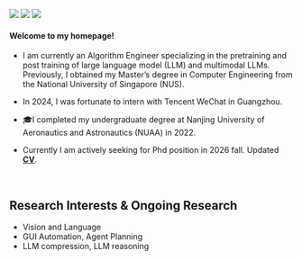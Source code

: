 [![](https://img.shields.io/badge/github-blue?logo=github)](https://github.com/frank6200db)    [![](https://img.shields.io/badge/Google_Scholar-blue?logo=google-scholar)]("https://scholar.google.com/citations?user=PcnkW94AAAAJ&hl=en")     [![](https://img.shields.io/badge/Email-red?logo=gmail&logoColor=white)](qinchen.wu62@gmail.com)

#### Welcome to my homepage! 
- I am currently an Algorithm Engineer specializing in the pretraining and post training of large language model (LLM) and multimodal LLMs. Previously, I obtained my Master’s degree in Computer Engineering from the National University of Singapore (NUS).
- In 2024, I was fortunate to intern with Tencent WeChat in Guangzhou.
- 🎓I completed my undergraduate degree at Nanjing University of Aeronautics and Astronautics (NUAA) in 2022. 

- Currently I am actively seeking for Phd position in 2026 fall. Updated [**CV**](static/assets/qinchen_wu_cv.pdf).



<br>

## Research Interests & Ongoing Research
- Vision and Language
- GUI Automation, Agent Planning
- LLM compression, LLM reasoning

<br>

<!-- ## Research Works -->
<!-- <ul style="font-size: 0.8em; padding-right: 0">
    <li>
        <div style="display: flex; align-items: flex-start; margin-bottom: 10px;">
            <img src="/static/assets/img/photo.jpg" alt="Paper Icon" width="200" height="90" style="margin-left: 10px; flex-shrink: 0;">
        <div>
        <i><a href="https://arxiv.org/abs/2312.13108">AssistGUI</a></i> 
        (<b>CVPR 2024</b>) Gao D, Ji L, Bai Z, Ouyang M, Li P, Mao D, <u>Wu Q</u>, Zhang W, Wang P, Guo X, Wang H.,Mike Z.
        <div style="padding-left: 20px;">
            Pioneer AI Assistant for Graphical User Interface (GUI) which can assist users in completing complex tasks, boosting human productivity.
        </div>
    </li>
</ul> -->


<!-- ## Internships


<div style="text-align: right;">
    <img align="left" src="/static/assets/img/tencent.png" width="300" height="70"/> 
    Tencent WXG Guangzhou 
    <i> From July 2024 to Oct 2024</i>
</div>

<br>
<br>


## Academic Services 
* Served as reviewer in NeurIPS 2025 -->
